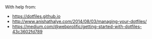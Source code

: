 With help from:

- https://dotfiles.github.io
- http://www.anishathalye.com/2014/08/03/managing-your-dotfiles/
- https://medium.com/@webprolific/getting-started-with-dotfiles-43c3602fd789
